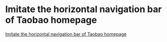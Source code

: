 # Imitate the horizontal navigation bar of Taobao homepage
[Imitate the horizontal navigation bar of Taobao homepage](https://aiwithcloud.com/2022/09/19/imitate_the_horizontal_navigation_bar_of_taobao_homepage/)